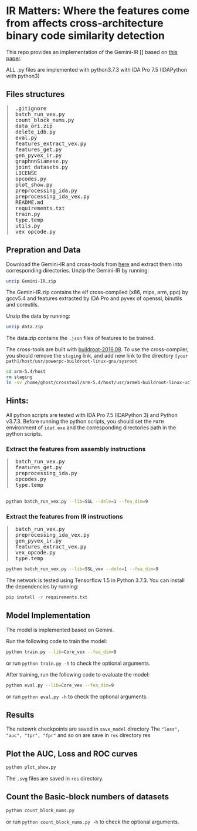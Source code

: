 # IR Matters: Where the features come from affects cross-architecture binary code similarity detection

This repo provides an implementation of the Gemini-IR [] based on [this paper](https://arxiv.org/abs/1708.06525).

ALL .py files are implemented with python3.7.3 with IDA Pro 7.5 (IDAPython with python3)

## Files structures
<pre>
│  .gitignore
│  batch_run_vex.py
│  count_block_nums.py
│  data_ori.zip
│  delete_idb.py
│  eval.py
│  features_extract_vex.py
│  features_get.py
│  gen_pyvex_ir.py
│  graphnnSiamese.py
│  joint_datasets.py
│  LICENSE
│  opcodes.py
│  plot_show.py
│  preprocessing_ida.py
│  preprocessing_ida_vex.py
│  README.md
│  requirements.txt
│  train.py
│  type.temp
│  utils.py
│  vex_opcode.py
</pre>

## Prepration and Data

Download the Gemini-IR and cross-tools from [here](https://drive.google.com/drive/folders/1H7c8XTchze4qxOFEFEbONsssXT-OMSb7) and extract them into corresponding directories.
Unzip the Gemini-IR by running:

```bash
unzip Gemini-IR.zip
```
The Gemini-IR.zip contains the elf cross-compiled (x86, mips, arm, ppc) by gccv5.4 and features extracted by IDA Pro and pyvex of openssl, binutils and coreutils.

Unzip the data by running:

```bash
unzip data.zip
```
The data.zip contains the `.json` files of features to be trained.

The cross-tools are built with [buildroot-2016.08](http://buildroot.net/downloads/).
To use the cross-compiler, you should remove the `staging` link, and add new link to the directory `[your path]/host/usr/powerpc-buildroot-linux-gnu/sysroot`
```bash
cd arm-5.4/host
rm staging
ln -sv /home/ghost/crosstool/arm-5.4/host/usr/armeb-buildroot-linux-uclibcgnueabi/sysroot staging
```


## Hints:
All python scripts are tested with IDA Pro 7.5 (IDAPython 3) and Python v3.7.3.
Before running the python scripts, you should set the `PATH` environment of `idat.exe` and the corresponding directories path in the python scripts.

### Extract the features from assembly instructions

<pre>
│  batch_run_vex.py
│  features_get.py
│  preprocessing_ida.py
│  opcodes.py
│  type.temp

</pre>

```bash
python batch_run_vex.py --lib=SSL --dele=1 --fea_dim=9
```

### Extract the features from IR instructions

<pre>
│  batch_run_vex.py
│  preprocessing_ida_vex.py
│  gen_pyvex_ir.py
│  features_extract_vex.py
│  vex_opcode.py
│  type.temp
</pre>

```bash
python batch_run_vex.py --lib=SSL_vex --dele=1 --fea_dim=9
```

The network is tested using Tensorflow 1.5 in Python 3.7.3. You can install the dependencies by running:
```bash
pip install -r requirements.txt
```

## Model Implementation
The model is implemented based on Gemini.

Run the following code to train the model:
```bash
python train.py --lib=Core_vex --fea_dim=9
```
or run `python train.py -h` to check the optional arguments.


After training, run the following code to evaluate the model:
```bash
python eval.py --lib=Core_vex --fea_dim=9
```
or run `python eval.py -h` to check the optional arguments.

## Results
The netowrk checkpoints are saved in `save_model` directory
The `"loss", "auc", "tpr", "fpr"` and so on are save in `res` directory
res

## Plot the AUC, Loss and ROC curves

```bash
python plot_show.py
```
The `.svg` files are saved in `res` directory.
## Count the Basic-block numbers of datasets

```bash
python count_block_nums.py
```
or run `python count_block_nums.py -h` to check the optional arguments.
